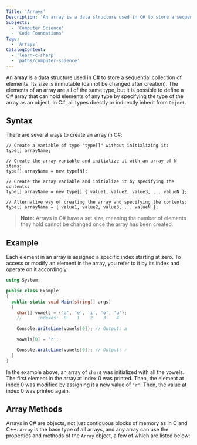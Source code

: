 ```yaml
---
Title: 'Arrays'
Description: 'An array is a data structure used in C# to store a sequential collection of elements.'
Subjects:
  - 'Computer Science'
  - 'Code Foundations'
Tags:
  - 'Arrays'
CatalogContent:
  - 'learn-c-sharp'
  - 'paths/computer-science'
---
```


An **array** is a data structure used in [C#](https://www.codecademy.com/resources/docs/c-sharp) to store a sequential collection of elements. Its size is immutable (cannot be changed after creation). The elements of an array are all of the same type, but it is possible to define a C# array that can hold elements of any type by specifying the type of the array as an object. In C#, all types directly or indirectly inherit from `Object`.

## Syntax

There are several ways to create an array in C#:

```pseudo
// Create a variable of type "type[]" without initializing it:
type[] arrayName;

// Create the array variable and initialize it with an array of N items:
type[] arrayName = new type[N];

// Create the array variable and initialize it by specifying the contents:
type[] arrayName = new type[] { value1, value2, value3, ... valueN };

// Alternative way of creating the array and specifying the contents:
type[] arrayName = { value1, value2, value3, ... valueN };
```

> **Note:** Arrays in C# have a set size, meaning the number of elements they hold cannot be changed once the array has been created.

## Example

Each element in an array is assigned a specific index starting at zero. To access or modify an element in the array, you refer to it by its index and operate on it accordingly.

```cs
using System;

public class Example
{
  public static void Main(string[] args)
  {
    char[] vowels = {'a', 'e', 'i', 'o', 'u'};
    //      indexes:  0    1    2    3    4

    Console.WriteLine(vowels[0]); // Output: a

    vowels[0] = 'r';

    Console.WriteLine(vowels[0]); // Output: r
  }
}
```

In the example above, an array of `char`s was initialized with all the vowels. The first element in the array at index 0 was printed. Then, the element at index 0 was modified by assigning it a new value of `'r'`. Then, the value at index 0 was printed again.

## Array Methods

Arrays in C# are objects, not just contiguous blocks of memory as in C and C++. `Array` is the base type of all arrays, and any array can use the properties and methods of the `Array` object, a few of which are listed below:
